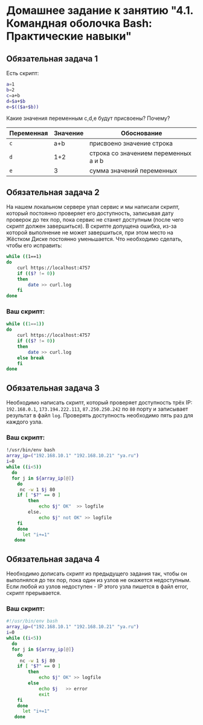 # Домашнее задание к занятию "4.1. Командная оболочка Bash: Практические навыки"

## Обязательная задача 1

Есть скрипт:
```bash
a=1
b=2
c=a+b
d=$a+$b
e=$(($a+$b))
```

Какие значения переменным c,d,e будут присвоены? Почему?

| Переменная  | Значение | Обоснование |
| ------------- | ------------- | ------------- |
| `c`  | a+b  | присвоено значение строка |
| `d`  | 1+2  | строка со значением переменных a и b |
| `e`  | 3  | сумма значений переменных |


## Обязательная задача 2
На нашем локальном сервере упал сервис и мы написали скрипт, который постоянно проверяет его доступность, записывая дату проверок до тех пор, пока сервис не станет доступным (после чего скрипт должен завершиться). В скрипте допущена ошибка, из-за которой выполнение не может завершиться, при этом место на Жёстком Диске постоянно уменьшается. Что необходимо сделать, чтобы его исправить:
```bash
while ((1==1)
do
	curl https://localhost:4757
	if (($? != 0))
	then
		date >> curl.log
	fi
done
```


### Ваш скрипт:

```bash
while ((1==1))
do
	curl https://localhost:4757
	if (($? != 0))
	then
		date >> curl.log
	else break
	fi
done
```


## Обязательная задача 3
Необходимо написать скрипт, который проверяет доступность трёх IP: `192.168.0.1`, `173.194.222.113`, `87.250.250.242` по `80` порту и записывает результат в файл `log`. Проверять доступность необходимо пять раз для каждого узла.

### Ваш скрипт:
```bash
!/usr/bin/env bash
array_ip=("192.168.10.1" "192.168.10.21" "ya.ru")
i=0
while ((i<5))
  do
  for j in ${array_ip[@]}
    do
	 nc -w 1 $j 80
	if [ "$?" == 0 ]
		then
		    echo $j" OK"  >> logfile
		else.
		    echo $j" not OK" >> logfile
	fi
    done
      let "i+=1"
   done
```

## Обязательная задача 4
Необходимо дописать скрипт из предыдущего задания так, чтобы он выполнялся до тех пор, пока один из узлов не окажется недоступным. Если любой из узлов недоступен - IP этого узла пишется в файл error, скрипт прерывается.

### Ваш скрипт:
```bash
#!/usr/bin/env bash
array_ip=("192.168.10.1" "192.168.10.21" "ya.ru")
i=0
while ((i<5))
  do
  for j in ${array_ip[@]}
    do
	 nc -w 1 $j 80
	if [ "$?" == 0 ]
		then
		    echo $j" OK" >> logfile
		else
		    echo $j   >> error
		    exit
	fi
    done
      let "i+=1"
   done

```


